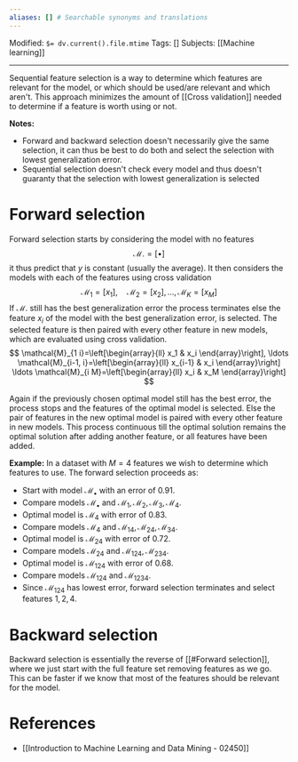 ```yaml
---
aliases: [] # Searchable synonyms and translations
---
```

Modified: `$= dv.current().file.mtime`
Tags: []
Subjects: [[Machine learning]]
****

Sequential feature selection is a way to determine which features are relevant for the model, or which should be used/are relevant and which aren't.
This approach minimizes the amount of [[Cross validation]] needed to determine if a feature is worth using or not.

**Notes:**
- Forward and backward selection doesn't necessarily give the same selection, it can thus be best to do both and select the selection with lowest generalization error.
- Sequential selection doesn't check every model and thus doesn't guaranty that the selection with lowest generalization is selected 
# Forward selection
Forward selection starts by considering the model with no features
$$
\mathcal{M} .=[\bullet]
$$
it thus predict that $y$ is constant (usually the average). It then considers the models with each of the features using cross validation
$$
\mathcal{M}_1=\left[x_1\right], \quad \mathcal{M}_2=\left[x_2\right], \ldots, \mathcal{M}_K=\left[x_M\right]
$$
If $\mathcal{M} .$ still has the best generalization error the process terminates else the feature $x_{i}$ of the model with the best generalization error, is selected. The selected feature is then paired with every other feature in new models, which are evaluated using cross validation.
$$
\mathcal{M}_{1 i}=\left[\begin{array}{ll}
x_1 & x_i
\end{array}\right], \ldots \mathcal{M}_{i-1, i}=\left[\begin{array}{ll}
x_{i-1} & x_i
\end{array}\right] \ldots \mathcal{M}_{i M}=\left[\begin{array}{ll}
x_i & x_M
\end{array}\right]
$$

Again if the previously chosen optimal model still has the best error, the process stops and the features of the optimal model is selected. Else the pair of features in the new optimal model is paired with every other feature in new models. This process continuous till the optimal solution remains the optimal solution after adding another feature, or all features have been added.

**Example:**
In a dataset with $M=4$ features we wish to determine which features to use. The forward selection proceeds as:
- Start with model $\mathcal{M}_{\bullet}$ with an error of $0.91$.
- Compare models $\mathcal{M}_{\bullet}$ and $\mathcal{M}_1, \mathcal{M}_2, \mathcal{M}_3, \mathcal{M}_4$.
- Optimal model is $\mathcal{M}_4$ with error of $0.83$.
- Compare models $\mathcal{M}_4$ and $\mathcal{M}_{14}, \mathcal{M}_{24}, \mathcal{M}_{34}$.
- Optimal model is $\mathcal{M}_{24}$ with error of $0.72$.
- Compare models $\mathcal{M}_{24}$ and $\mathcal{M}_{124}, \mathcal{M}_{234}$.
- Optimal model is $\mathcal{M}_{124}$ with error of $0.68$.
- Compare models $\mathcal{M}_{124}$ and $\mathcal{M}_{1234}$.
- Since $\mathcal{M}_{124}$ has lowest error, forward selection terminates and select features $1,2,4$.


# Backward selection
Backward selection is essentially the reverse of [[#Forward selection]], where we just start with the full feature set removing features as we go. This can be faster if we know that most of the features should be relevant for the model.


# References
- [[Introduction to Machine Learning and Data Mining - 02450]]